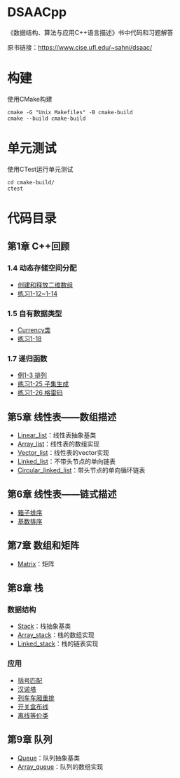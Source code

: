 # DSAACpp
《数据结构、算法与应用C++语言描述》书中代码和习题解答

原书链接：<https://www.cise.ufl.edu/~sahni/dsaac/>

# 构建
使用CMake构建

```shell
cmake -G "Unix Makefiles" -B cmake-build
cmake --build cmake-build
```

# 单元测试
使用CTest运行单元测试

```shell
cd cmake-build/
ctest
```

# 代码目录
## 第1章 C++回顾
### 1.4 动态存储空间分配
* [创建和释放二维数组](ADT/utils.h)
* [练习1-12~1-14](ADT/utils.h)

### 1.5 自有数据类型
* [Currency类](ch01/Currency.h)
* [练习1-18](ch01/Currency.h)

### 1.7 递归函数
* [例1-3 排列](ch01/permutations.h)
* [练习1-25 子集生成](ch01/subset_generation.cpp)
* [练习1-26 格雷码](ch01/gray_code.cpp)

## 第5章 线性表——数组描述
* [Linear_list](ADT/Linear_list.h)：线性表抽象基类
* [Array_list](ADT/Array_list.h)：线性表的数组实现
* [Vector_list](ADT/Vector_list.h)：线性表的vector实现
* [Linked_list](ADT/Linked_list.h)：不带头节点的单向链表
* [Circular_linked_list](ADT/Circular_linked_list.h)：带头节点的单向循环链表

## 第6章 线性表——链式描述
* [箱子排序](ch06/bin_sort.h)
* [基数排序](ch06/radix_sort.h)

## 第7章 数组和矩阵
* [Matrix](ADT/Matrix.h)：矩阵

## 第8章 栈
### 数据结构
* [Stack](ADT/Stack.h)：栈抽象基类
* [Array_stack](ADT/Array_stack.h)：栈的数组实现
* [Linked_stack](ADT/Linked_stack.h)：栈的链表实现

### 应用
* [括号匹配](ch08/parenthesis_matching.cpp)
* [汉诺塔](ch08/towers_of_hanoi.cpp)
* [列车车厢重排](ch08/rearranging_railroad_cars.cpp)
* [开关盒布线](ch08/switch_box_routing.cpp)
* [离线等价类](ch08/offline_equivalence_class.cpp)

## 第9章 队列
* [Queue](ADT/Queue.h)：队列抽象基类
* [Array_queue](ADT/Array_queue.h)：队列的数组实现
